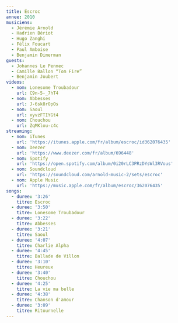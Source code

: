 ```yaml
---
title: Escroc
annee: 2010
musiciens:
  - Jérémie Arnold
  - Hadrien Bériot
  - Hugo Zanghi
  - Félix Foucart
  - Paul Amboise
  - Benjamin Dimerman
guests:
  - Johannes Le Pennec
  - Camille Ballon “Tom Fire”
  - Benjamin Joubert
videos:
  - nom: Lonesome Troubadour
    url: C9n-5-_7hT4
  - nom: Abbesses
    url: J-6sk8rOpOs
  - nom: Saoul
    url: xyvzFTIYGt4
  - nom: Chouchou
    url: ZqMKlou-c4c
streaming:
  - nom: iTunes
    url: 'https://itunes.apple.com/fr/album/escroc/id362076435'
  - nom: Deezer
    url: 'https://www.deezer.com/fr/album/696448'
  - nom: Spotify
    url: 'https://open.spotify.com/album/0i20rLC3PRzDYsWl3RVous'
  - nom: Soundcloud
    url: 'https://soundcloud.com/arnold-music-2/sets/escroc'
  - nom: Apple Music
    url: 'https://music.apple.com/fr/album/escroc/362076435'
songs:
  - duree: '3:26'
    titre: Escroc
  - duree: '3:50'
    titre: Lonesome Troubadour
  - duree: '3:22'
    titre: Abbesses
  - duree: '3:21'
    titre: Saoul
  - duree: '4:07'
    titre: Charlie Alpha
  - duree: '4:45'
    titre: Ballade de Villon
  - duree: '3:10'
    titre: Heureux
  - duree: '3:40'
    titre: Chouchou
  - duree: '4:25'
    titre: La vie ma belle
  - duree: '4:38'
    titre: Chanson d'amour
  - duree: '3:09'
    titre: Ritournelle
---
```


